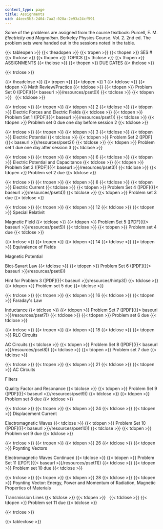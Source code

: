 ```yaml
---
content_type: page
title: Assignments
uid: 44eec5b3-2404-7aa2-028a-2e93a24cf591
---
```


Some of the problems are assigned from the course textbook: Purcell, E. M. _Electricity and Magnetism_. Berkeley Physics Course. Vol. 2. 2nd ed. The problem sets were handed out in the sessions noted in the table.

{{< tableopen >}}
{{< theadopen >}}
{{< tropen >}}
{{< thopen >}}
SES #
{{< thclose >}}
{{< thopen >}}
TOPICS
{{< thclose >}}
{{< thopen >}}
ASSIGNMENTS
{{< thclose >}}
{{< thopen >}}
DUE DATES
{{< thclose >}}

{{< trclose >}}

{{< theadclose >}}
{{< tropen >}}
{{< tdopen >}}
1
{{< tdclose >}}
{{< tdopen >}}
Math Review/Practice
{{< tdclose >}}
{{< tdopen >}}
Problem Set 0 ([PDF]({{< baseurl >}}/resources/pset0))
{{< tdclose >}}
{{< tdopen >}}
 
{{< tdclose >}}

{{< trclose >}}
{{< tropen >}}
{{< tdopen >}}
2
{{< tdclose >}}
{{< tdopen >}}
Electric Forces and Electric Fields
{{< tdclose >}}
{{< tdopen >}}
Problem Set 1 ([PDF]({{< baseurl >}}/resources/pset1))
{{< tdclose >}}
{{< tdopen >}}
Problem set 0 due one day before session 2
{{< tdclose >}}

{{< trclose >}}
{{< tropen >}}
{{< tdopen >}}
3
{{< tdclose >}}
{{< tdopen >}}
Electric Potential
{{< tdclose >}}
{{< tdopen >}}
Problem Set 2 ([PDF]({{< baseurl >}}/resources/pset2))
{{< tdclose >}}
{{< tdopen >}}
Problem set 1 due one day after session 3
{{< tdclose >}}

{{< trclose >}}
{{< tropen >}}
{{< tdopen >}}
6
{{< tdclose >}}
{{< tdopen >}}
Electric Potential and Capacitance
{{< tdclose >}}
{{< tdopen >}}
Problem Set 3 ([PDF]({{< baseurl >}}/resources/pset3))
{{< tdclose >}}
{{< tdopen >}}
Problem set 2 due
{{< tdclose >}}

{{< trclose >}}
{{< tropen >}}
{{< tdopen >}}
8
{{< tdclose >}}
{{< tdopen >}}
Electric Current
{{< tdclose >}}
{{< tdopen >}}
Problem Set 4 ([PDF]({{< baseurl >}}/resources/pset4))
{{< tdclose >}}
{{< tdopen >}}
Problem set 3 due
{{< tdclose >}}

{{< trclose >}}
{{< tropen >}}
{{< tdopen >}}
12
{{< tdclose >}}
{{< tdopen >}}
Special Relativit  
  
Magnetic Field
{{< tdclose >}}
{{< tdopen >}}
Problem Set 5 ([PDF]({{< baseurl >}}/resources/pset5))
{{< tdclose >}}
{{< tdopen >}}
Problem set 4 due
{{< tdclose >}}

{{< trclose >}}
{{< tropen >}}
{{< tdopen >}}
14
{{< tdclose >}}
{{< tdopen >}}
Equivalence of Fields  
  
Magnetic Potential  
  
Biot-Savart Law
{{< tdclose >}}
{{< tdopen >}}
Problem Set 6 ([PDF]({{< baseurl >}}/resources/pset6))  
  
Hint for Problem 3 ([PDF]({{< baseurl >}}/resources/hintp3))
{{< tdclose >}}
{{< tdopen >}}
Problem set 5 due
{{< tdclose >}}

{{< trclose >}}
{{< tropen >}}
{{< tdopen >}}
16
{{< tdclose >}}
{{< tdopen >}}
Faraday's Law  
  
Inductance
{{< tdclose >}}
{{< tdopen >}}
Problem Set 7 ([PDF]({{< baseurl >}}/resources/pset7))
{{< tdclose >}}
{{< tdopen >}}
Problem set 6 due
{{< tdclose >}}

{{< trclose >}}
{{< tropen >}}
{{< tdopen >}}
18
{{< tdclose >}}
{{< tdopen >}}
RLC Circuits  
  
AC Circuits
{{< tdclose >}}
{{< tdopen >}}
Problem Set 8 ([PDF]({{< baseurl >}}/resources/pset8))
{{< tdclose >}}
{{< tdopen >}}
Problem set 7 due
{{< tdclose >}}

{{< trclose >}}
{{< tropen >}}
{{< tdopen >}}
21
{{< tdclose >}}
{{< tdopen >}}
AC Circuits  
  
Filters  
  
Quality Factor and Resonance
{{< tdclose >}}
{{< tdopen >}}
Problem Set 9 ([PDF]({{< baseurl >}}/resources/pset9))
{{< tdclose >}}
{{< tdopen >}}
Problem set 8 due
{{< tdclose >}}

{{< trclose >}}
{{< tropen >}}
{{< tdopen >}}
24
{{< tdclose >}}
{{< tdopen >}}
Displacement Current  
  
Electromagnetic Waves
{{< tdclose >}}
{{< tdopen >}}
Problem Set 10 ([PDF]({{< baseurl >}}/resources/pset10))
{{< tdclose >}}
{{< tdopen >}}
Problem set 9 due
{{< tdclose >}}

{{< trclose >}}
{{< tropen >}}
{{< tdopen >}}
26
{{< tdclose >}}
{{< tdopen >}}
Poynting Vectors  
  
Electromagnetic Waves Continued
{{< tdclose >}}
{{< tdopen >}}
Problem Set 11 ([PDF]({{< baseurl >}}/resources/pset11))
{{< tdclose >}}
{{< tdopen >}}
Problem set 10 due
{{< tdclose >}}

{{< trclose >}}
{{< tropen >}}
{{< tdopen >}}
28
{{< tdclose >}}
{{< tdopen >}}
Poynting Vector: Energy, Power and Momentum of Radiation, Magnetic Properties of Materials  
  
Transmission Lines
{{< tdclose >}}
{{< tdopen >}}
 
{{< tdclose >}}
{{< tdopen >}}
Problem set 11 due
{{< tdclose >}}

{{< trclose >}}

{{< tableclose >}}